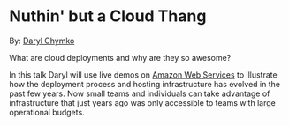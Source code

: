 Nuthin' but a Cloud Thang 
=================

By: [Daryl Chymko](http://twitter.com/dchymko)

What are cloud deployments and why are they so awesome?

In this talk Daryl will use live demos on [Amazon Web Services](http://aws.amazon.com/) to illustrate how the deployment process and hosting infrastructure has evolved in the past few years. Now small teams and individuals can take advantage of infrastructure that just years ago was only accessible to teams with large operational budgets.

